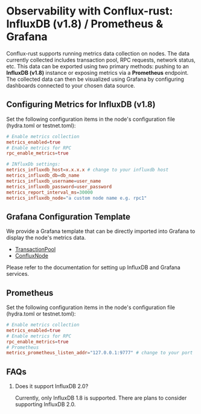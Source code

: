 # Observability with Conflux-rust: InfluxDB (v1.8) / Prometheus & Grafana

Conflux-rust supports running metrics data collection on nodes. The data currently collected includes transaction pool, RPC requests, network status, etc. This data can be exported using two primary methods: pushing to an **InfluxDB (v1.8)** instance or exposing metrics via a **Prometheus** endpoint. The collected data can then be visualized using Grafana by configuring dashboards connected to your chosen data source.


## Configuring Metrics for InfluxDB (v1.8)

Set the following configuration items in the node's configuration file (hydra.toml or testnet.toml):

```toml
# Enable metrics collection
metrics_enabled=true
# Enable metrics for RPC
rpc_enable_metrics=true

# INfluxDb settings:
metrics_influxdb_host=x.x.x.x # change to your influxdb host
metrics_influxdb_db=db_name
metrics_influxdb_username=user_name
metrics_influxdb_password=user_password
metrics_report_interval_ms=30000
metrics_influxdb_node="a custom node name e.g. rpc1"
```

## Grafana Configuration Template

We provide a Grafana template that can be directly imported into Grafana to display the node's metrics data.

- [TransactionPool](https://github.com/Conflux-Chain/conflux-docker/blob/master/misc/grafana-config-template/TransactionPool.json)
- [ConfluxNode](https://github.com/Conflux-Chain/conflux-docker/blob/master/misc/grafana-config-template/TransactionPool.json)

Please refer to the documentation for setting up InfluxDB and Grafana services.

## Prometheus

Set the following configuration items in the node's configuration file (hydra.toml or testnet.toml):

```toml
# Enable metrics collection
metrics_enabled=true
# Enable metrics for RPC
rpc_enable_metrics=true
# Prometheus
metrics_prometheus_listen_addr="127.0.0.1:9777" # change to your port
```

## FAQs

1. Does it support InfluxDB 2.0?

    Currently, only InfluxDB 1.8 is supported. There are plans to consider supporting InfluxDB 2.0.